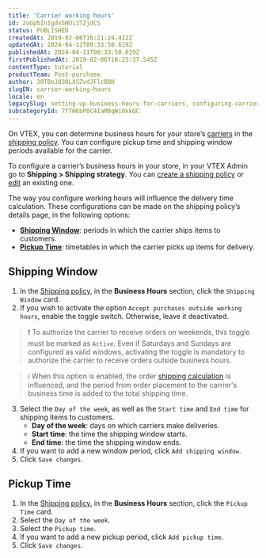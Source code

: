 ```yaml
---
title: 'Carrier working hours'
id: 2oGpbInIgdxSWUi3TZjdCS
status: PUBLISHED
createdAt: 2019-02-06T16:21:24.412Z
updatedAt: 2024-04-11T00:33:50.619Z
publishedAt: 2024-04-11T00:33:50.619Z
firstPublishedAt: 2019-02-06T18:25:37.545Z
contentType: tutorial
productTeam: Post-purchase
author: 30TBnJ838LXSZvdJFlcB8H
slugEN: carrier-working-hours
locale: en
legacySlug: setting-up-business-hours-for-carriers, configuring-carriers-cut-off-time
subcategoryId: 7fTH6bP0C4IaM8qWi0kkQC
---
```


On VTEX, you can determine business hours for your store’s [carriers](https://help.vtex.com/en/tutorial/transportadoras-na-vtex--7u9duMD5UQa2QQwukAWMcE) in the [shipping policy](https://help.vtex.com/en/tutorial/politica-de-envio--tutorials_140). You can configure pickup time and shipping window periods available for the carrier.

To configure a carrier’s business hours in your store, in your VTEX Admin go to **Shipping > Shipping strategy**. You can [create a shipping policy](https://help.vtex.com/en/tutorial/criar-uma-politica-de-envio--66rJO4LKBdyMJOH6Z3dsaT) or [edit](https://help.vtex.com/en/tutorial/gerenciar-politicas-de-envio--30nynylgbWieimhaMtGTIE) an existing one.

The way you configure working hours will influence the delivery time calculation. These configurations can be made on the shipping policy’s details page, in the following options:

* **[Shipping Window](#shipping-window)**: periods in which the carrier ships items to customers.
* **[Pickup Time](#pickup-time)**: timetables in which the carrier picks up items for delivery.

## Shipping Window

1. In the [Shipping policy](https://help.vtex.com/en/tutorial/politica-de-envio--tutorials_140), in the **Business Hours** section, click the `Shipping Window` card.
2. If you wish to activate the option `Accept purchases outside working hours`, enable the toggle switch. Otherwise, leave it deactivated.

  >❗ To authorize the carrier to receive orders on weekends, this toggle must be marked as `Active`. Even if Saturdays and Sundays are configured as valid windows, activating the toggle is mandatory to authorize the carrier to receive orders outside business hours.

  >ℹ️ When this option is enabled, the order [shipping calculation](https://help.vtex.com/en/tutorial/how-shipping-calculation-works--tutorials_116) is influenced, and the period from order placement to the carrier's business time is added to the total shipping time.

3. Select the `Day of the week`, as well as the `Start time` and `End time` for shipping items to customers.
    * **Day of the week**: days on which carriers make deliveries.
    * **Start time**: the time the shipping window starts.
    * **End time**: the time the shipping window ends.
4. If you want to add a new window period, click `Add shipping window`.
5. Click `Save changes`.

## Pickup Time

1. In the [Shipping policy](https://help.vtex.com/en/tutorial/politica-de-envio--tutorials_140), in the **Business Hours** section, click the `Pickup Time` card.
2. Select the `Day of the week`.
3. Select the `Pickup time`. 
4. If you want to add a new pickup period, click `Add pickup time`.
5. Click `Save changes`.
